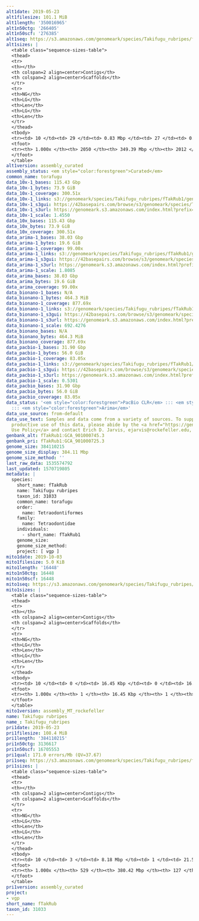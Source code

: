 ```yaml
---
alt1date: 2019-05-23
alt1filesize: 101.1 MiB
alt1length: '350016965'
alt1n50ctg: '266405'
alt1n50scf: '276385'
alt1seq: https://s3.amazonaws.com/genomeark/species/Takifugu_rubripes/fTakRub1/assembly_curated/fTakRub1.alt.cur.20190523.fasta.gz
alt1sizes: |
  <table class="sequence-sizes-table">
  <thead>
  <tr>
  <th></th>
  <th colspan=2 align=center>Contigs</th>
  <th colspan=2 align=center>Scaffolds</th>
  </tr>
  <tr>
  <th>NG</th>
  <th>LG</th>
  <th>Len</th>
  <th>LG</th>
  <th>Len</th>
  </tr>
  </thead>
  <tbody>
  <tr><td> 10 </td><td> 29 </td><td> 0.83 Mbp </td><td> 27 </td><td> 0.88 Mbp </td></tr><tr><td> 20 </td><td> 80 </td><td> 0.57 Mbp </td><td> 77 </td><td> 0.60 Mbp </td></tr><tr><td> 30 </td><td> 151 </td><td> 427.91 Kbp </td><td> 146 </td><td> 436.82 Kbp </td></tr><tr><td> 40 </td><td> 243 </td><td> 334.87 Kbp </td><td> 236 </td><td> 345.03 Kbp </td></tr><tr style="background-color:#cccccc;"><td> 50 </td><td> 359 </td><td> 266.41 Kbp </td><td> 349 </td><td> 276.39 Kbp </td></tr><tr><td> 60 </td><td> 505 </td><td> 214.46 Kbp </td><td> 491 </td><td> 219.89 Kbp </td></tr><tr><td> 70 </td><td> 689 </td><td> 168.39 Kbp </td><td> 672 </td><td> 171.94 Kbp </td></tr><tr><td> 80 </td><td> 927 </td><td> 128.10 Kbp </td><td> 906 </td><td> 130.76 Kbp </td></tr><tr><td> 90 </td><td> 1258 </td><td> 84.91 Kbp </td><td> 1232 </td><td> 86.41 Kbp </td></tr><tr><td> 100 </td><td> 2049 </td><td> 103  bp </td><td> 2011 </td><td> 103  bp </td></tr></tbody>
  <tfoot>
  <tr><th> 1.000x </th><th> 2050 </th><th> 349.39 Mbp </th><th> 2012 </th><th> 350.02 Mbp </th></tr>
  </tfoot>
  </table>
alt1version: assembly_curated
assembly_status: <em style="color:forestgreen">Curated</em>
common_name: torafugu
data_10x-1_bases: 115.43 Gbp
data_10x-1_bytes: 73.9 GiB
data_10x-1_coverage: 300.51x
data_10x-1_links: s3://genomeark/species/Takifugu_rubripes/fTakRub1/genomic_data/10x/<br>
data_10x-1_s3gui: https://42basepairs.com/browse/s3/genomeark/species/Takifugu_rubripes/fTakRub1/genomic_data/10x/
data_10x-1_s3url: https://genomeark.s3.amazonaws.com/index.html?prefix=species/Takifugu_rubripes/fTakRub1/genomic_data/10x/
data_10x-1_scale: 1.4550
data_10x_bases: 115.43 Gbp
data_10x_bytes: 73.9 GiB
data_10x_coverage: 300.51x
data_arima-1_bases: 38.03 Gbp
data_arima-1_bytes: 19.6 GiB
data_arima-1_coverage: 99.00x
data_arima-1_links: s3://genomeark/species/Takifugu_rubripes/fTakRub1/genomic_data/arima/<br>
data_arima-1_s3gui: https://42basepairs.com/browse/s3/genomeark/species/Takifugu_rubripes/fTakRub1/genomic_data/arima/
data_arima-1_s3url: https://genomeark.s3.amazonaws.com/index.html?prefix=species/Takifugu_rubripes/fTakRub1/genomic_data/arima/
data_arima-1_scale: 1.8085
data_arima_bases: 38.03 Gbp
data_arima_bytes: 19.6 GiB
data_arima_coverage: 99.00x
data_bionano-1_bases: N/A
data_bionano-1_bytes: 464.3 MiB
data_bionano-1_coverage: 877.69x
data_bionano-1_links: s3://genomeark/species/Takifugu_rubripes/fTakRub1/genomic_data/bionano/<br>
data_bionano-1_s3gui: https://42basepairs.com/browse/s3/genomeark/species/Takifugu_rubripes/fTakRub1/genomic_data/bionano/
data_bionano-1_s3url: https://genomeark.s3.amazonaws.com/index.html?prefix=species/Takifugu_rubripes/fTakRub1/genomic_data/bionano/
data_bionano-1_scale: 692.4276
data_bionano_bases: N/A
data_bionano_bytes: 464.3 MiB
data_bionano_coverage: 877.69x
data_pacbio-1_bases: 31.90 Gbp
data_pacbio-1_bytes: 56.0 GiB
data_pacbio-1_coverage: 83.05x
data_pacbio-1_links: s3://genomeark/species/Takifugu_rubripes/fTakRub1/genomic_data/pacbio/<br>
data_pacbio-1_s3gui: https://42basepairs.com/browse/s3/genomeark/species/Takifugu_rubripes/fTakRub1/genomic_data/pacbio/
data_pacbio-1_s3url: https://genomeark.s3.amazonaws.com/index.html?prefix=species/Takifugu_rubripes/fTakRub1/genomic_data/pacbio/
data_pacbio-1_scale: 0.5301
data_pacbio_bases: 31.90 Gbp
data_pacbio_bytes: 56.0 GiB
data_pacbio_coverage: 83.05x
data_status: '<em style="color:forestgreen">PacBio CLR</em> ::: <em style="color:forestgreen">10x</em>
  ::: <em style="color:forestgreen">Arima</em>'
data_use_source: from-default
data_use_text: Samples and data come from a variety of sources. To support fair and
  productive use of this data, please abide by the <a href="https://genome10k.soe.ucsc.edu/data-use-policies/">Data
  Use Policy</a> and contact Erich D. Jarvis, ejarvis@rockefeller.edu, with any questions.
genbank_alt: fTakRub1:GCA_901000745.3
genbank_pri: fTakRub1:GCA_901000725.3
genome_size: 384110215
genome_size_display: 384.11 Mbp
genome_size_method: ''
last_raw_data: 1535574792
last_updated: 1570719805
metadata: |
  species:
    short_name: fTakRub
    name: Takifugu rubripes
    taxon_id: 31033
    common_name: torafugu
    order:
      name: Tetraodontiformes
    family:
      name: Tetraodontidae
    individuals:
      - short_name: fTakRub1
    genome_size:
    genome_size_method:
    project: [ vgp ]
mito1date: 2019-10-03
mito1filesize: 5.0 KiB
mito1length: '16448'
mito1n50ctg: 16448
mito1n50scf: 16448
mito1seq: https://s3.amazonaws.com/genomeark/species/Takifugu_rubripes/fTakRub1/assembly_MT_rockefeller/fTakRub1.MT.20191003.fasta.gz
mito1sizes: |
  <table class="sequence-sizes-table">
  <thead>
  <tr>
  <th></th>
  <th colspan=2 align=center>Contigs</th>
  <th colspan=2 align=center>Scaffolds</th>
  </tr>
  <tr>
  <th>NG</th>
  <th>LG</th>
  <th>Len</th>
  <th>LG</th>
  <th>Len</th>
  </tr>
  </thead>
  <tbody>
  <tr><td> 10 </td><td> 0 </td><td> 16.45 Kbp </td><td> 0 </td><td> 16.45 Kbp </td></tr><tr><td> 20 </td><td> 0 </td><td> 16.45 Kbp </td><td> 0 </td><td> 16.45 Kbp </td></tr><tr><td> 30 </td><td> 0 </td><td> 16.45 Kbp </td><td> 0 </td><td> 16.45 Kbp </td></tr><tr><td> 40 </td><td> 0 </td><td> 16.45 Kbp </td><td> 0 </td><td> 16.45 Kbp </td></tr><tr style="background-color:#cccccc;"><td> 50 </td><td> 0 </td><td style="background-color:#ff8888;"> 16.45 Kbp </td><td> 0 </td><td style="background-color:#ff8888;"> 16.45 Kbp </td></tr><tr><td> 60 </td><td> 0 </td><td> 16.45 Kbp </td><td> 0 </td><td> 16.45 Kbp </td></tr><tr><td> 70 </td><td> 0 </td><td> 16.45 Kbp </td><td> 0 </td><td> 16.45 Kbp </td></tr><tr><td> 80 </td><td> 0 </td><td> 16.45 Kbp </td><td> 0 </td><td> 16.45 Kbp </td></tr><tr><td> 90 </td><td> 0 </td><td> 16.45 Kbp </td><td> 0 </td><td> 16.45 Kbp </td></tr><tr><td> 100 </td><td> 0 </td><td> 16.45 Kbp </td><td> 0 </td><td> 16.45 Kbp </td></tr></tbody>
  <tfoot>
  <tr><th> 1.000x </th><th> 1 </th><th> 16.45 Kbp </th><th> 1 </th><th> 16.45 Kbp </th></tr>
  </tfoot>
  </table>
mito1version: assembly_MT_rockefeller
name: Takifugu rubripes
name_: Takifugu_rubripes
pri1date: 2019-05-23
pri1filesize: 108.4 MiB
pri1length: '384110215'
pri1n50ctg: 3136617
pri1n50scf: 16705553
pri1qual: 171.0 errors/Mb (QV=37.67)
pri1seq: https://s3.amazonaws.com/genomeark/species/Takifugu_rubripes/fTakRub1/assembly_curated/fTakRub1.pri.cur.20190523.fasta.gz
pri1sizes: |
  <table class="sequence-sizes-table">
  <thead>
  <tr>
  <th></th>
  <th colspan=2 align=center>Contigs</th>
  <th colspan=2 align=center>Scaffolds</th>
  </tr>
  <tr>
  <th>NG</th>
  <th>LG</th>
  <th>Len</th>
  <th>LG</th>
  <th>Len</th>
  </tr>
  </thead>
  <tbody>
  <tr><td> 10 </td><td> 3 </td><td> 8.18 Mbp </td><td> 1 </td><td> 21.51 Mbp </td></tr><tr><td> 20 </td><td> 8 </td><td> 6.77 Mbp </td><td> 3 </td><td> 19.72 Mbp </td></tr><tr><td> 30 </td><td> 15 </td><td> 5.37 Mbp </td><td> 5 </td><td> 18.24 Mbp </td></tr><tr><td> 40 </td><td> 23 </td><td> 3.79 Mbp </td><td> 7 </td><td> 17.48 Mbp </td></tr><tr style="background-color:#cccccc;"><td> 50 </td><td> 34 </td><td style="background-color:#88ff88;"> 3.14 Mbp </td><td> 9 </td><td style="background-color:#88ff88;"> 16.71 Mbp </td></tr><tr><td> 60 </td><td> 48 </td><td> 2.47 Mbp </td><td> 12 </td><td> 16.06 Mbp </td></tr><tr><td> 70 </td><td> 68 </td><td> 1.65 Mbp </td><td> 14 </td><td> 15.69 Mbp </td></tr><tr><td> 80 </td><td> 101 </td><td> 0.78 Mbp </td><td> 17 </td><td> 13.57 Mbp </td></tr><tr><td> 90 </td><td> 180 </td><td> 272.77 Kbp </td><td> 19 </td><td> 12.91 Mbp </td></tr><tr><td> 100 </td><td> 528 </td><td> 1.29 Kbp </td><td> 126 </td><td> 27.23 Kbp </td></tr></tbody>
  <tfoot>
  <tr><th> 1.000x </th><th> 529 </th><th> 380.42 Mbp </th><th> 127 </th><th> 384.11 Mbp </th></tr>
  </tfoot>
  </table>
pri1version: assembly_curated
project:
- vgp
short_name: fTakRub
taxon_id: 31033
---
```

